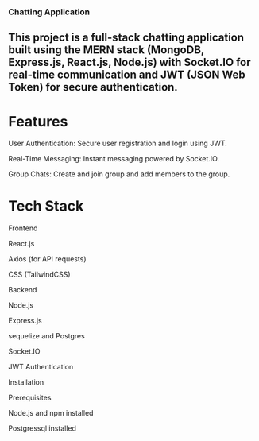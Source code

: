 ### Chatting Application

## This project is a full-stack chatting application built using the MERN stack (MongoDB, Express.js, React.js, Node.js) with Socket.IO for real-time communication and JWT (JSON Web Token) for secure authentication.

# Features

User Authentication: Secure user registration and login using JWT.

Real-Time Messaging: Instant messaging powered by Socket.IO.

Group Chats: Create and join group and add members to the group.



# Tech Stack

Frontend

React.js

Axios (for API requests)

CSS (TailwindCSS)

Backend

Node.js

Express.js

sequelize and Postgres

Socket.IO

JWT Authentication

Installation

Prerequisites

Node.js and npm installed

Postgressql installed 


